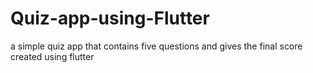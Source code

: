 # Quiz-app-using-Flutter
a simple quiz app that contains five questions and  gives the final score created using flutter 
